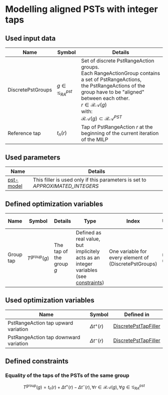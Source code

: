 # Modelling aligned PSTs with integer taps

## Used input data

| Name              | Symbol                         | Details                                                                                                                                                                                                                                                                   |
|-------------------|--------------------------------|---------------------------------------------------------------------------------------------------------------------------------------------------------------------------------------------------------------------------------------------------------------------------|
| DiscretePstGroups | $g \in \mathcal{G}^{pst}_{RA}$ | Set of discrete PstRangeAction groups. <br> Each RangeActionGroup contains a set of PstRangeActions, the PstRangeActions of the group have to be "aligned" between each other. <br> $r \in \mathcal{RA}(g)$ <br> with: <br> $\mathcal{RA}(g) \subset \mathcal{RA} ^{PST}$ |
| Reference tap     | $t_{n}(r)$                     | Tap of PstRangeAction $r$ at the beginning of the current iteration of the MILP                                                                                                                                                                                           |

## Used parameters

| Name                                             | Details                                                                       |
|--------------------------------------------------|-------------------------------------------------------------------------------|
| [pst-model](/parameters/parameters.md#pst-model) | This filler is used only if this parameters is set to *APPROXIMATED_INTEGERS* |

## Defined optimization variables

| Name      | Symbol         | Details                  | Type                                                                                                          | Index                                                 | Unit    | Lower bound | Upper bound |
|-----------|----------------|--------------------------|---------------------------------------------------------------------------------------------------------------|-------------------------------------------------------|---------|-------------|-------------|
| Group tap | $T^{group}(g)$ | The tap of the group $g$ | Defined as real value, but implicitely acts as an integer variables (see [constraints](#defined-constraints)) | One variable for every element of (DiscretePstGroups) | no unit | $-\infty$   | $+\infty$   |

## Used optimization variables

| Name                                  | Symbol             | Defined in                                                                        |
|---------------------------------------|--------------------|-----------------------------------------------------------------------------------|
| PstRangeAction tap upward variation   | $\Delta t^{+} (r)$ | [DiscretePstTapFiller](discrete-pst-tap-filler.md#defined-optimization-variables) |
| PstRangeAction tap downward variation | $\Delta t^{-} (r)$ | [DiscretePstTapFiller](discrete-pst-tap-filler.md#defined-optimization-variables) |

## Defined constraints

### Equality of the taps of the PSTs of the same group

$$
\begin{equation}
T^{group}(g) = t_{n}(r) + \Delta t^{+} (r) - \Delta t^{-} (r), \forall r \in \mathcal{RA}(g), \forall g \in
\mathcal{G}^{pst}_{RA}
\end{equation}
$$